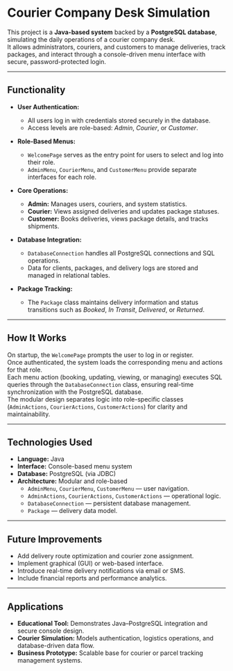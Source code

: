 # Courier Company Desk Simulation  

This project is a **Java-based system** backed by a **PostgreSQL database**, simulating the daily operations of a courier company desk.  
It allows administrators, couriers, and customers to manage deliveries, track packages, and interact through a console-driven menu interface with secure, password-protected login.  

---

## Functionality  

- **User Authentication:**  
  - All users log in with credentials stored securely in the database.  
  - Access levels are role-based: *Admin*, *Courier*, or *Customer*.  

- **Role-Based Menus:**  
  - `WelcomePage` serves as the entry point for users to select and log into their role.  
  - `AdminMenu`, `CourierMenu`, and `CustomerMenu` provide separate interfaces for each role.  

- **Core Operations:**  
  - **Admin:** Manages users, couriers, and system statistics.  
  - **Courier:** Views assigned deliveries and updates package statuses.  
  - **Customer:** Books deliveries, views package details, and tracks shipments.  

- **Database Integration:**  
  - `DatabaseConnection` handles all PostgreSQL connections and SQL operations.  
  - Data for clients, packages, and delivery logs are stored and managed in relational tables.  

- **Package Tracking:**  
  - The `Package` class maintains delivery information and status transitions such as *Booked*, *In Transit*, *Delivered*, or *Returned*.  

---

## How It Works  

On startup, the `WelcomePage` prompts the user to log in or register.  
Once authenticated, the system loads the corresponding menu and actions for that role.  
Each menu action (booking, updating, viewing, or managing) executes SQL queries through the `DatabaseConnection` class, ensuring real-time synchronization with the PostgreSQL database.  
The modular design separates logic into role-specific classes (`AdminActions`, `CourierActions`, `CustomerActions`) for clarity and maintainability.  

---

## Technologies Used  

- **Language:** Java  
- **Interface:** Console-based menu system  
- **Database:** PostgreSQL (via JDBC)  
- **Architecture:** Modular and role-based  
  - `AdminMenu`, `CourierMenu`, `CustomerMenu` — user navigation.  
  - `AdminActions`, `CourierActions`, `CustomerActions` — operational logic.  
  - `DatabaseConnection` — persistent database management.  
  - `Package` — delivery data model.  

---

## Future Improvements  

- Add delivery route optimization and courier zone assignment.  
- Implement graphical (GUI) or web-based interface.  
- Introduce real-time delivery notifications via email or SMS.  
- Include financial reports and performance analytics.  

---

## Applications  

- **Educational Tool:** Demonstrates Java–PostgreSQL integration and secure console design.  
- **Courier Simulation:** Models authentication, logistics operations, and database-driven data flow.  
- **Business Prototype:** Scalable base for courier or parcel tracking management systems.  
